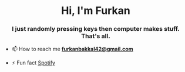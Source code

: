 <h1 align="center">Hi, I'm Furkan</h1>
<h3 align="center">I just randomly pressing keys then computer makes stuff. That's all.</h3>

- 📫 How to reach me **furkanbakkal42@gmail.com**

- ⚡ Fun fact [Spotify](https://open.spotify.com/intl-tr/track/551qy5vUgrUfEUc4dCNfht?si=812df1bd4bf5416b)



